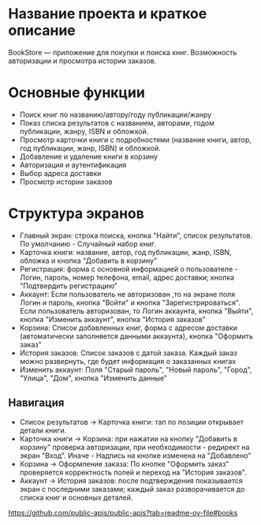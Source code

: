 # Название проекта и краткое описание

BookStore — приложение для покупки и поиска книг. Возможность авторизации и просмотра истории заказов.
# Основные функции
- Поиск книг по названию/автору/году публикации/жанру
- Показ списка результатов с названием, авторами, годом публикации, жанру, ISBN и обложкой.
- Просмотр карточки книги с подробностями (название книги, автор, год публикации, жанр, ISBN) и обложкой.
- Добавление и удаление книги в корзину
- Авторизация и аутентификация
- Выбор адреса доставки
- Просмотр истории заказов
# Структура экранов
- Главный экран: строка поиска, кнопка "Найти", список результатов. По умолчанию - Случайный набор книг.
- Карточка книги: название, автор, год публикации, жанр, ISBN, обложка и кнопка "Добавить в корзину" 
- Регистрация: форма с основной информацией о пользователе - Логин, пароль, номер телефона, email, адрес доставки; кнопка "Подтвердить регистрацию"
- Аккаунт: Если пользователь не авторизован ,то на экране поля Логин и пароль, кнопка "Войти" и кнопка "Зарегистрироваться". Если пользователь авторизован, то Логин аккаунта, кнопка "Выйти", кнопка "Изменить аккаунт", кнопка "История заказов" 
- Корзина: Список добавленных книг, форма с адресом доставки (автоматически заполняется данными аккаунта), кнопка "Оформить заказ"
- История заказов: Список заказов с датой заказа. Каждый заказ можно развернуть, где будет информация о заказанных книгах
- Изменить аккаунт: Поля "Старый пароль", "Новый пароль", "Город", "Улица", "Дом", кнопка "Изменить данные"
## Навигация
- Список результатов -> Карточка книги: тап по позиции открывает детали книги.
- Карточка книги -> Корзина: при нажатии на кнопку "Добавить в корзину" проверка авторизации, при необходимости - редирект на экран "Вход". Иначе - Надпись на кнопке изменена на "Добавлено"
- Корзина -> Оформление заказа: По кнопке "Оформить заказ" проверяется корректность полей и переход на "История заказов".
- Аккаунт -> История заказов: после подтверждения показывается экран с последними заказами; каждый заказ разворачивается до списка книг и основных деталей.

https://github.com/public-apis/public-apis?tab=readme-ov-file#books